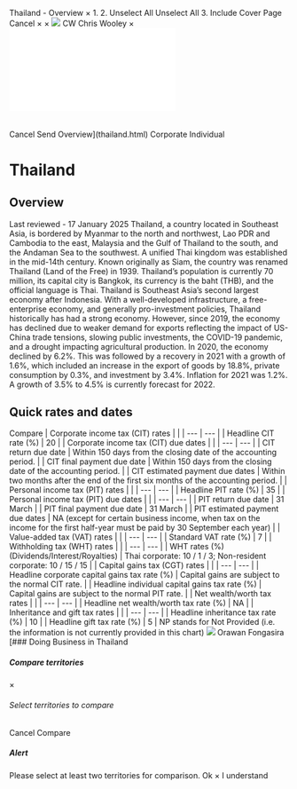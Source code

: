 Thailand - Overview
×
1.
2.
Unselect All
Unselect All
3.
Include Cover Page
Cancel
×
×
![](-/media/world-wide-tax-summaries/attachments/global---chris-wooley.ashx%3Frev=ac5e5f3223b34096b1afc2a6009c7320&revision=ac5e5f32-23b3-4096-b1af-c2a6009c7320&hash=859B7ADC84DC2CBEC9760E9E6EE7DE6D0A8BFCDF)
CW
Chris Wooley
×
![](thailand.html)
######
Cancel
Send
Overview](thailand.html)
Corporate
Individual
# Thailand
## Overview
Last reviewed - 17 January 2025
Thailand, a country located in Southeast Asia, is bordered by Myanmar to the north and northwest, Lao PDR and Cambodia to the east, Malaysia and the Gulf of Thailand to the south, and the Andaman Sea to the southwest. A unified Thai kingdom was established in the mid-14th century. Known originally as Siam, the country was renamed Thailand (Land of the Free) in 1939. Thailand’s population is currently 70 million, its capital city is Bangkok, its currency is the baht (THB), and the official language is Thai.
Thailand is Southeast Asia’s second largest economy after Indonesia. With a well-developed infrastructure, a free-enterprise economy, and generally pro-investment policies, Thailand historically has had a strong economy. However, since 2019, the economy has declined due to weaker demand for exports reflecting the impact of US-China trade tensions, slowing public investments, the COVID-19 pandemic, and a drought impacting agricultural production. In 2020, the economy declined by 6.2%. This was followed by a recovery in 2021 with a growth of 1.6%, which included an increase in the export of goods by 18.8%, private consumption by 0.3%, and investment by 3.4%. Inflation for 2021 was 1.2%. A growth of 3.5% to 4.5% is currently forecast for 2022.
## Quick rates and dates
Compare
| Corporate income tax (CIT) rates | |
| --- | --- |
| Headline CIT rate (%) | 20 |
| Corporate income tax (CIT) due dates | |
| --- | --- |
| CIT return due date | Within 150 days from the closing date of the accounting period. |
| CIT final payment due date | Within 150 days from the closing date of the accounting period. |
| CIT estimated payment due dates | Within two months after the end of the first six months of the accounting period. |
| Personal income tax (PIT) rates | |
| --- | --- |
| Headline PIT rate (%) | 35 |
| Personal income tax (PIT) due dates | |
| --- | --- |
| PIT return due date | 31 March |
| PIT final payment due date | 31 March |
| PIT estimated payment due dates | NA (except for certain business income, when tax on the income for the first half-year must be paid by 30 September each year) |
| Value-added tax (VAT) rates | |
| --- | --- |
| Standard VAT rate (%) | 7 |
| Withholding tax (WHT) rates | |
| --- | --- |
| WHT rates (%) (Dividends/Interest/Royalties) | Thai corporate: 10 / 1 / 3;  Non-resident corporate: 10 / 15 / 15 |
| Capital gains tax (CGT) rates | |
| --- | --- |
| Headline corporate capital gains tax rate (%) | Capital gains are subject to the normal CIT rate. |
| Headline individual capital gains tax rate (%) | Capital gains are subject to the normal PIT rate. |
| Net wealth/worth tax rates | |
| --- | --- |
| Headline net wealth/worth tax rate (%) | NA |
| Inheritance and gift tax rates | |
| --- | --- |
| Headline inheritance tax rate (%) | 10 |
| Headline gift tax rate (%) | 5 |
NP stands for Not Provided (i.e. the information is not currently provided in this chart)
![](-/media/world-wide-tax-summaries/thailandorawan-fongasirathailand--orawan-fongasirajpg20250107101840290.ashx%3Frev=f37ff49ed2a2461ebcfdf15f0214492b&revision=f37ff49e-d2a2-461e-bcfd-f15f0214492b&hash=686EA2CEDB3F490A2EF663067D052BC0972BD36E)
Orawan Fongasira
[### Doing Business in Thailand
##### Compare territories
×
###### Select territories to compare
#####
Cancel
Compare
##### Alert
Please select at least two territories for comparison.
Ok
×
I understand